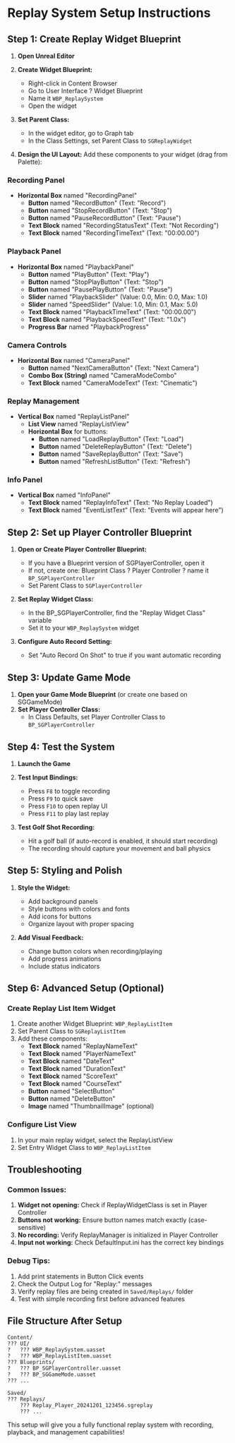 # Replay System Setup Instructions

## Step 1: Create Replay Widget Blueprint

1. **Open Unreal Editor**
2. **Create Widget Blueprint:**
   - Right-click in Content Browser
   - Go to User Interface ? Widget Blueprint
   - Name it `WBP_ReplaySystem`
   - Open the widget

3. **Set Parent Class:**
   - In the widget editor, go to Graph tab
   - In the Class Settings, set Parent Class to `SGReplayWidget`

4. **Design the UI Layout:**
   Add these components to your widget (drag from Palette):

### Recording Panel
- **Horizontal Box** named "RecordingPanel"
  - **Button** named "RecordButton" (Text: "Record")
  - **Button** named "StopRecordButton" (Text: "Stop")
  - **Button** named "PauseRecordButton" (Text: "Pause")
  - **Text Block** named "RecordingStatusText" (Text: "Not Recording")
  - **Text Block** named "RecordingTimeText" (Text: "00:00.00")

### Playback Panel
- **Horizontal Box** named "PlaybackPanel"
  - **Button** named "PlayButton" (Text: "Play")
  - **Button** named "StopPlayButton" (Text: "Stop")
  - **Button** named "PausePlayButton" (Text: "Pause")
  - **Slider** named "PlaybackSlider" (Value: 0.0, Min: 0.0, Max: 1.0)
  - **Slider** named "SpeedSlider" (Value: 1.0, Min: 0.1, Max: 5.0)
  - **Text Block** named "PlaybackTimeText" (Text: "00:00.00")
  - **Text Block** named "PlaybackSpeedText" (Text: "1.0x")
  - **Progress Bar** named "PlaybackProgress"

### Camera Controls
- **Horizontal Box** named "CameraPanel"
  - **Button** named "NextCameraButton" (Text: "Next Camera")
  - **Combo Box (String)** named "CameraModeCombo"
  - **Text Block** named "CameraModeText" (Text: "Cinematic")

### Replay Management
- **Vertical Box** named "ReplayListPanel"
  - **List View** named "ReplayListView"
  - **Horizontal Box** for buttons:
    - **Button** named "LoadReplayButton" (Text: "Load")
    - **Button** named "DeleteReplayButton" (Text: "Delete")
    - **Button** named "SaveReplayButton" (Text: "Save")
    - **Button** named "RefreshListButton" (Text: "Refresh")

### Info Panel
- **Vertical Box** named "InfoPanel"
  - **Text Block** named "ReplayInfoText" (Text: "No Replay Loaded")
  - **Text Block** named "EventListText" (Text: "Events will appear here")

## Step 2: Set up Player Controller Blueprint

1. **Open or Create Player Controller Blueprint:**
   - If you have a Blueprint version of SGPlayerController, open it
   - If not, create one: Blueprint Class ? Player Controller ? name it `BP_SGPlayerController`
   - Set Parent Class to `SGPlayerController`

2. **Set Replay Widget Class:**
   - In the BP_SGPlayerController, find the "Replay Widget Class" variable
   - Set it to your `WBP_ReplaySystem` widget

3. **Configure Auto Record Setting:**
   - Set "Auto Record On Shot" to true if you want automatic recording

## Step 3: Update Game Mode

1. **Open your Game Mode Blueprint** (or create one based on SGGameMode)
2. **Set Player Controller Class:**
   - In Class Defaults, set Player Controller Class to `BP_SGPlayerController`

## Step 4: Test the System

1. **Launch the Game**
2. **Test Input Bindings:**
   - Press `F8` to toggle recording
   - Press `F9` to quick save
   - Press `F10` to open replay UI
   - Press `F11` to play last replay

3. **Test Golf Shot Recording:**
   - Hit a golf ball (if auto-record is enabled, it should start recording)
   - The recording should capture your movement and ball physics

## Step 5: Styling and Polish

1. **Style the Widget:**
   - Add background panels
   - Style buttons with colors and fonts
   - Add icons for buttons
   - Organize layout with proper spacing

2. **Add Visual Feedback:**
   - Change button colors when recording/playing
   - Add progress animations
   - Include status indicators

## Step 6: Advanced Setup (Optional)

### Create Replay List Item Widget
1. Create another Widget Blueprint: `WBP_ReplayListItem`
2. Set Parent Class to `SGReplayListItem`
3. Add these components:
   - **Text Block** named "ReplayNameText"
   - **Text Block** named "PlayerNameText"
   - **Text Block** named "DateText"
   - **Text Block** named "DurationText"
   - **Text Block** named "ScoreText"
   - **Text Block** named "CourseText"
   - **Button** named "SelectButton"
   - **Button** named "DeleteButton"
   - **Image** named "ThumbnailImage" (optional)

### Configure List View
1. In your main replay widget, select the ReplayListView
2. Set Entry Widget Class to `WBP_ReplayListItem`

## Troubleshooting

### Common Issues:
1. **Widget not opening:** Check if ReplayWidgetClass is set in Player Controller
2. **Buttons not working:** Ensure button names match exactly (case-sensitive)
3. **No recording:** Verify ReplayManager is initialized in Player Controller
4. **Input not working:** Check DefaultInput.ini has the correct key bindings

### Debug Tips:
1. Add print statements in Button Click events
2. Check the Output Log for "Replay:" messages
3. Verify replay files are being created in `Saved/Replays/` folder
4. Test with simple recording first before advanced features

## File Structure After Setup
```
Content/
??? UI/
?   ??? WBP_ReplaySystem.uasset
?   ??? WBP_ReplayListItem.uasset
??? Blueprints/
?   ??? BP_SGPlayerController.uasset
?   ??? BP_SGGameMode.uasset
??? ...

Saved/
??? Replays/
    ??? Replay_Player_20241201_123456.sgreplay
    ??? ...
```

This setup will give you a fully functional replay system with recording, playback, and management capabilities!